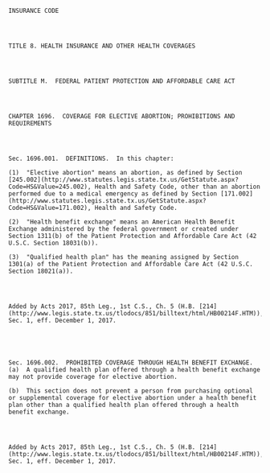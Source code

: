 ﻿
    
    
    	
    					
    
    
    INSURANCE CODE
    
      
    
    
    TITLE 8. HEALTH INSURANCE AND OTHER HEALTH COVERAGES
    
      
    
    
    SUBTITLE M.  FEDERAL PATIENT PROTECTION AND AFFORDABLE CARE ACT
    
      
    
    
    CHAPTER 1696.  COVERAGE FOR ELECTIVE ABORTION; PROHIBITIONS AND REQUIREMENTS
    
      
    
    
    Sec. 1696.001.  DEFINITIONS.  In this chapter:
    
    (1)  "Elective abortion" means an abortion, as defined by Section [245.002](http://www.statutes.legis.state.tx.us/GetStatute.aspx?Code=HS&Value=245.002), Health and Safety Code, other than an abortion performed due to a medical emergency as defined by Section [171.002](http://www.statutes.legis.state.tx.us/GetStatute.aspx?Code=HS&Value=171.002), Health and Safety Code.
    
    (2)  "Health benefit exchange" means an American Health Benefit Exchange administered by the federal government or created under Section 1311(b) of the Patient Protection and Affordable Care Act (42 U.S.C. Section 18031(b)).
    
    (3)  "Qualified health plan" has the meaning assigned by Section 1301(a) of the Patient Protection and Affordable Care Act (42 U.S.C. Section 18021(a)).
    
    
    
    
    Added by Acts 2017, 85th Leg., 1st C.S., Ch. 5 (H.B. [214](http://www.legis.state.tx.us/tlodocs/851/billtext/html/HB00214F.HTM)), Sec. 1, eff. December 1, 2017.
    
    
    
    
    
    Sec. 1696.002.  PROHIBITED COVERAGE THROUGH HEALTH BENEFIT EXCHANGE.  (a)  A qualified health plan offered through a health benefit exchange may not provide coverage for elective abortion.
    
    (b)  This section does not prevent a person from purchasing optional or supplemental coverage for elective abortion under a health benefit plan other than a qualified health plan offered through a health benefit exchange.
    
    
    
    
    Added by Acts 2017, 85th Leg., 1st C.S., Ch. 5 (H.B. [214](http://www.legis.state.tx.us/tlodocs/851/billtext/html/HB00214F.HTM)), Sec. 1, eff. December 1, 2017.
    
    
    
    
    				
